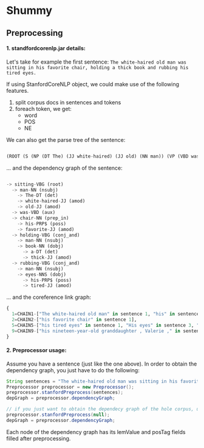 Shummy
======

## Preprocessing

#### 1. standfordcorenlp.jar details:
Let's take for example the first sentence:
  `The white-haired old man was sitting in his favorite chair, holding a thick book and rubbing his tired eyes.`

If using StanfordCoreNLP object, we could make use of the following features. 

1. split corpus docs in sentences and tokens
2. foreach token, we get:
    - word
    - POS
    - NE

We can also get the parse tree of the sentence:
```python

(ROOT (S (NP (DT The) (JJ white-haired) (JJ old) (NN man)) (VP (VBD was) (VP (VP (VBG sitting) (PP (IN in) (NP (PRP$ his) (JJ favorite) (NN chair)))) (, ,) (VP (VBG holding) (NP (DT a) (JJ thick) (NN book))) (CC and) (VP (VBG rubbing) (NP (PRP$ his) (JJ tired) (NNS eyes))))) (. .)))
```

... and the dependency graph of the sentence:
```python

-> sitting-VBG (root)
  -> man-NN (nsubj)
    -> The-DT (det)
    -> white-haired-JJ (amod)
    -> old-JJ (amod)
  -> was-VBD (aux)
  -> chair-NN (prep_in)
    -> his-PRP$ (poss)
    -> favorite-JJ (amod)
  -> holding-VBG (conj_and)
    -> man-NN (nsubj)
    -> book-NN (dobj)
      -> a-DT (det)
      -> thick-JJ (amod)
  -> rubbing-VBG (conj_and)
    -> man-NN (nsubj)
    -> eyes-NNS (dobj)
      -> his-PRP$ (poss)
      -> tired-JJ (amod)
```

... and the coreference link graph:
```python
{
  1=CHAIN1-["The white-haired old man" in sentence 1, "his" in sentence 1, "his" in sentence 1, "his" in sentence 2, "he" in sentence 2, "His" in sentence 3, "him" in sentence 6, "I" in sentence 8, "I" in sentence 9, "he" in sentence 9, "you" in sentence 14],
  2=CHAIN2-["his favorite chair" in sentence 1],
  5=CHAIN5-["his tired eyes" in sentence 1, "His eyes" in sentence 3, "my eyes" in sentence 36],
  9=CHAIN9-["his nineteen-year-old granddaughter , Valerie ," in sentence 2, "his nineteen-year-old granddaughter" in sentence 2, "Valerie" in sentence 2, "her" in sentence 3, "Valerie" in sentence 12, "I" in sentence 14, "I" in sentence 14, "Valerie" in sentence 15, "She" in sentence 16, "Valerie" in sentence 18, "I" in sentence 19, "Valerie 's" in sentence 23, "You" in sentence 23, "your" in sentence 24, "Valerie" in sentence 40, "Valerie" in sentence 45, "Valerie" in sentence 51, "I" in sentence 54, "Valerie" in sentence 56, "you" in sentence 57, "your" in sentence 57, "Valerie" in sentence 58, "her" in sentence 58, "Valerie" in sentence 61, "she" in sentence 61],
}
```

#### 2. Preprocessor usage:

Assume you have a sentence (just like the one above). In order to obtain the dependency graph, you just have to do the following:
```java
String sentences = "The white-haired old man was sitting in his favorite chair, holding a thick book and rubbing his tired eyes."
Preprocessor preprocessor = new Preprocessor();
preprocessor.stanfordPreprocess(sentences);
depGraph = preprocessor.dependencyGraph;

// if you just want to obtain the dependecy graph of the hole corpus, use:
preprocessor.stanfordPreprocess(null);
depGraph = preprocessor.dependencyGraph;
```
Each node of the dependency graph has its lemValue and posTag fields filled after preprocessing.
